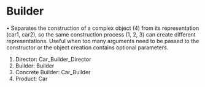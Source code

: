 # Builder

•	Separates the construction of a complex object (4) from its representation (car1, car2), so the same construction process (1, 2, 3) can create different representations. Useful when too many arguments need to be passed to the constructor or the object creation contains optional parameters.
1.	Director: Car_Builder_Director
2.	Builder: Builder
3.	Concrete Builder: Car_Builder
4.	Product: Car
